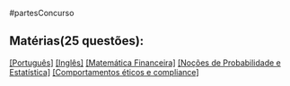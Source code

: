#partesConcurso

## Matérias(25 questões):

[[Português]](5)
[[Inglês]](5)
[[Matemática Financeira]](5)
[[Noções de Probabilidade e Estatística]](5)
[[Comportamentos éticos e compliance]](5)